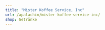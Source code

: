 ```yaml
---
title: "Mister Koffee Service, Inc"
url: /apalachin/mister-koffee-service-inc/
shop: Getränke
---
```

